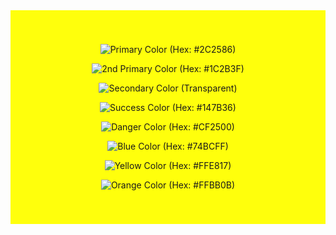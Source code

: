 <div style="background: rgba(255, 255, 12, 1) !important; text-align:center; vertical-align: middle; padding:40px 0;">

  ![Primary Color (Hex: #2C2586)](src/app/www/images/primary.svg "Hex: #2C2586")
  
  ![2nd Primary Color (Hex: #1C2B3F)](src/app/www/images/primary2.svg "Hex: #1C2B3F")
  
  ![Secondary Color (Transparent)](src/app/www/images/secondary.svg "Transparent")  
  
  ![Success Color (Hex: #147B36)](src/app/www/images/success.svg "Hex: #147B36")
  
  ![Danger Color (Hex: #CF2500)](src/app/www/images/danger.svg "Hex: #CF2500")
  
  ![Blue Color (Hex: #74BCFF)](src/app/www/images/blue.svg "Hex: #74BCFF")
  
  ![Yellow Color (Hex: #FFE817)](src/app/www/images/yellow.svg "Hex: #FFE817")
  
  ![Orange Color (Hex: #FFBB0B)](src/app/www/images/orange.svg "Hex: #FFBB0B")
  
</div>

